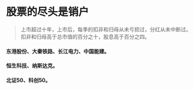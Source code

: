 # 股票的尽头是销户
> 上市超过十年，上市后，每季的扣非和归母从未亏损过，分红从未中断过。扣非和归母高于总市值的百分之十，股息高于百分之四。
#### 东港股份、大秦铁路、长江电力、中国能建。
#### 恒生科技、纳斯达克。
#### 北证50、科创50。
